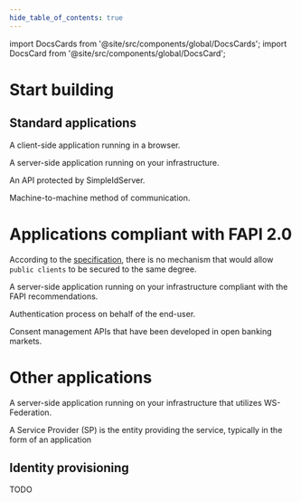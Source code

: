 ```yaml
---
hide_table_of_contents: true
---
```


import DocsCards from '@site/src/components/global/DocsCards';
import DocsCard from '@site/src/components/global/DocsCard';

# Start building

## Standard applications

<DocsCards>
    <DocsCard header="Single-Page Application" href="/docs/tutorial/spa">
        <p>A client-side application running in a browser.</p>
    </DocsCard>
    <DocsCard header="Regular Web Application" href="/docs/tutorial/regularweb">
        <p>A server-side application running on your infrastructure.</p>
    </DocsCard>
    <DocsCard header="Protect a REST.API Service" href="/docs/tutorial/protectapi">
        <p>An API protected by SimpleIdServer.</p>
    </DocsCard>
    <DocsCard header="Machine to Machine" href="/docs/tutorial/m2m">
        <p>Machine-to-machine method of communication.</p>
    </DocsCard>
</DocsCards>

# Applications compliant with FAPI 2.0

According to the [specification](https://openid.bitbucket.io/fapi/fapi-2_0-security-profile.html), there is no mechanism that would allow `public clients` to be secured to the same degree.

<DocsCards>
    <DocsCard header="Highly secured Regular Web Application" href="/docs/tutorial/highlysecuredregularweb">
        <p>A server-side application running on your infrastructure compliant with the FAPI recommendations.</p>
    </DocsCard>
    <DocsCard header="Client-Initiated Backchannel" href="/docs/tutorial/ciba">
        <p>Authentication process on behalf of the end-user.</p>
    </DocsCard>
    <DocsCard header="Grant Management" href="/docs/tutorial/grantmgt">
        <p>Consent management APIs that have been developed in open banking markets.</p>
    </DocsCard>
</DocsCards>

# Other applications

<DocsCards>
    <DocsCard header="WS-Federation RP" href="/docs/tutorial/wsfederation">
        <p>A server-side application running on your infrastructure that utilizes WS-Federation.</p>
    </DocsCard>
    <DocsCard header="SAML2.0 SP" href="/docs/tutorial/saml">
        <p>A Service Provider (SP) is the entity providing the service, typically in the form of an application</p>
    </DocsCard>
</DocsCards>

## Identity provisioning

TODO